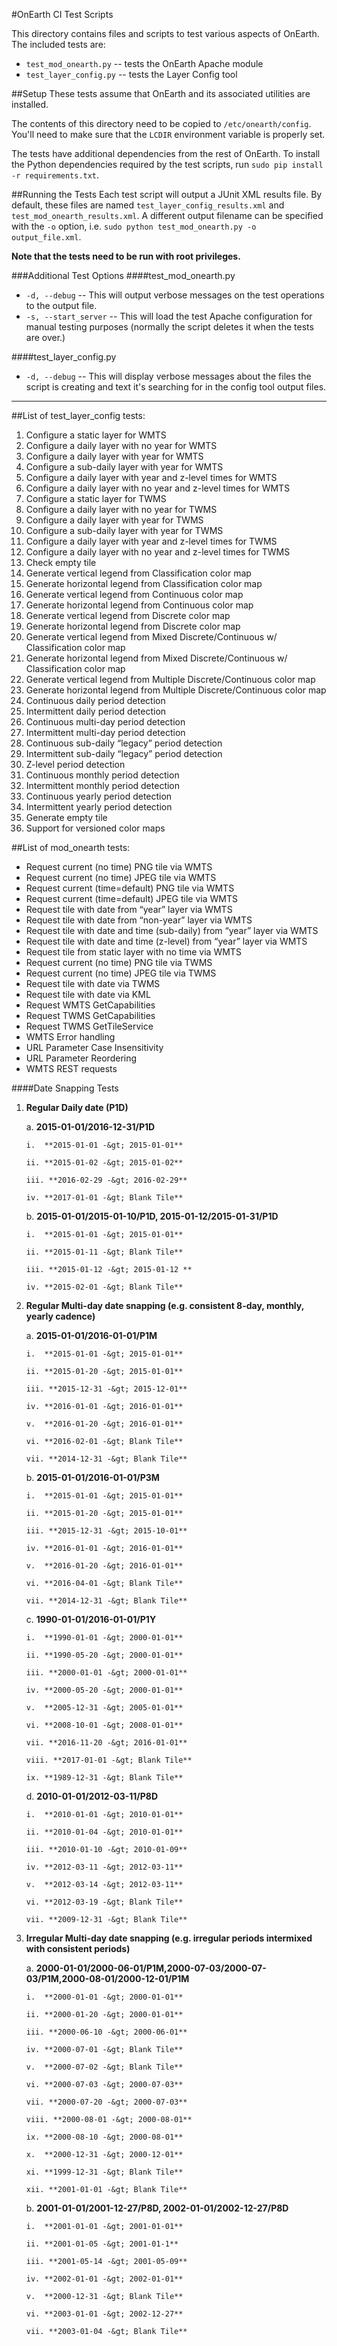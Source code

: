 #OnEarth CI Test Scripts

This directory contains files and scripts to test various aspects of OnEarth. The included tests are:


* `test_mod_onearth.py` -- tests the OnEarth Apache module
* `test_layer_config.py` -- tests the Layer Config tool

##Setup
These tests assume that OnEarth and its associated utilities are installed.

The contents of this directory need to be copied to `/etc/onearth/config`. You'll need to make sure that the `LCDIR` environment variable is properly set.

The tests have additional dependencies from the rest of OnEarth. To install the Python dependencies required by the test scripts, run `sudo pip install -r requirements.txt`.

##Running the Tests
Each test script will output a JUnit XML results file. By default, these files are named `test_layer_config_results.xml` and `test_mod_onearth_results.xml`. A different output filename can be specified with the `-o` option, i.e. `sudo python test_mod_onearth.py -o output_file.xml`.

**Note that the tests need to be run with root privileges.**

###Additional Test Options
####test_mod_onearth.py
* `-d, --debug` -- This will output verbose messages on the test operations to the output file.
* `-s, --start_server` -- This will load the test Apache configuration for manual testing purposes (normally the script deletes it when the tests are over.)

####test_layer_config.py
* `-d, --debug` -- This will display verbose messages about the files the script is creating and text it's searching for in the config tool output files.

--------
##List of test_layer_config tests:

1.  Configure a static layer for WMTS
2.  Configure a daily layer with no year for WMTS
3.  Configure a daily layer with year for WMTS
4.  Configure a sub-daily layer with year for WMTS
5.  Configure a daily layer with year and z-level times for WMTS
6.  Configure a daily layer with no year and z-level times for WMTS
7.  Configure a static layer for TWMS
8.  Configure a daily layer with no year for TWMS
9.  Configure a daily layer with year for TWMS
10. Configure a sub-daily layer with year for TWMS
11. Configure a daily layer with year and z-level times for TWMS
12. Configure a daily layer with no year and z-level times for TWMS
13. Check empty tile
14. Generate vertical legend from Classification color map
15. Generate horizontal legend from Classification color map
16. Generate vertical legend from Continuous color map
17. Generate horizontal legend from Continuous color map
18. Generate vertical legend from Discrete color map
19. Generate horizontal legend from Discrete color map
20. Generate vertical legend from Mixed Discrete/Continuous w/ Classification color map
21. Generate horizontal legend from Mixed Discrete/Continuous w/ Classification color map
22. Generate vertical legend from Multiple Discrete/Continuous color map
23. Generate horizontal legend from Multiple Discrete/Continuous color map
24. Continuous daily period detection
25. Intermittent daily period detection
26. Continuous multi-day period detection
27. Intermittent multi-day period detection
28. Continuous sub-daily “legacy” period detection
29. Intermittent sub-daily “legacy” period detection
30. Z-level period detection
32. Continuous monthly period detection
33. Intermittent monthly period detection
34. Continuous yearly period detection
35. Intermittent yearly period detection
36. Generate empty tile
37. Support for versioned color maps

##List of mod_onearth tests:
* Request current (no time) PNG tile via WMTS
* Request current (no time) JPEG tile via WMTS
* Request current (time=default) PNG tile via WMTS
* Request current (time=default) JPEG tile via WMTS
* Request tile with date from “year” layer via WMTS
* Request tile with date  from “non-year” layer via WMTS
* Request tile with date and time (sub-daily) from “year” layer via WMTS 
* Request tile with date and time (z-level) from “year” layer via WMTS
* Request tile from static layer with no time via WMTS
* Request current (no time) PNG tile via TWMS
* Request current (no time) JPEG tile via TWMS
* Request tile with date via TWMS
* Request tile with date via KML
* Request WMTS GetCapabilities
* Request TWMS GetCapabilities
* Request TWMS GetTileService
* WMTS Error handling
* URL Parameter Case Insensitivity
* URL Parameter Reordering
* WMTS REST requests

####Date Snapping Tests

1.  **Regular Daily date (P1D)**

    a.  **2015-01-01/2016-12-31/P1D**

        i.  **2015-01-01 -&gt; 2015-01-01**

        ii. **2015-01-02 -&gt; 2015-01-02**

        iii. **2016-02-29 -&gt; 2016-02-29**

        iv. **2017-01-01 -&gt; Blank Tile**

    b.  **2015-01-01/2015-01-10/P1D, 2015-01-12/2015-01-31/P1D**

        i.  **2015-01-01 -&gt; 2015-01-01**

        ii. **2015-01-11 -&gt; Blank Tile**

        iii. **2015-01-12 -&gt; 2015-01-12 **

        iv. **2015-02-01 -&gt; Blank Tile**

2.  **Regular Multi-day date snapping (e.g. consistent 8-day, monthly, yearly cadence)**

    a.  **2015-01-01/2016-01-01/P1M**

        i.  **2015-01-01 -&gt; 2015-01-01**

        ii. **2015-01-20 -&gt; 2015-01-01**

        iii. **2015-12-31 -&gt; 2015-12-01**

        iv. **2016-01-01 -&gt; 2016-01-01**

        v.  **2016-01-20 -&gt; 2016-01-01**

        vi. **2016-02-01 -&gt; Blank Tile**

        vii. **2014-12-31 -&gt; Blank Tile**

    b.  **2015-01-01/2016-01-01/P3M**

        i.  **2015-01-01 -&gt; 2015-01-01**

        ii. **2015-01-20 -&gt; 2015-01-01**

        iii. **2015-12-31 -&gt; 2015-10-01**

        iv. **2016-01-01 -&gt; 2016-01-01**

        v.  **2016-01-20 -&gt; 2016-01-01**

        vi. **2016-04-01 -&gt; Blank Tile**

        vii. **2014-12-31 -&gt; Blank Tile**

    c.  **1990-01-01/2016-01-01/P1Y**

        i.  **1990-01-01 -&gt; 2000-01-01**

        ii. **1990-05-20 -&gt; 2000-01-01**

        iii. **2000-01-01 -&gt; 2000-01-01**

        iv. **2000-05-20 -&gt; 2000-01-01**

        v.  **2005-12-31 -&gt; 2005-01-01**

        vi. **2008-10-01 -&gt; 2008-01-01**

        vii. **2016-11-20 -&gt; 2016-01-01**

        viii. **2017-01-01 -&gt; Blank Tile**

        ix. **1989-12-31 -&gt; Blank Tile**

    d.  **2010-01-01/2012-03-11/P8D**

        i.  **2010-01-01 -&gt; 2010-01-01**

        ii. **2010-01-04 -&gt; 2010-01-01**

        iii. **2010-01-10 -&gt; 2010-01-09**

        iv. **2012-03-11 -&gt; 2012-03-11**

        v.  **2012-03-14 -&gt; 2012-03-11**

        vi. **2012-03-19 -&gt; Blank Tile**

        vii. **2009-12-31 -&gt; Blank Tile**

3.  **Irregular Multi-day date snapping (e.g. irregular periods intermixed with consistent periods)**

    a.  **2000-01-01/2000-06-01/P1M,2000-07-03/2000-07-03/P1M,2000-08-01/2000-12-01/P1M**

        i.  **2000-01-01 -&gt; 2000-01-01**

        ii. **2000-01-20 -&gt; 2000-01-01**

        iii. **2000-06-10 -&gt; 2000-06-01**

        iv. **2000-07-01 -&gt; Blank Tile**

        v.  **2000-07-02 -&gt; Blank Tile**

        vi. **2000-07-03 -&gt; 2000-07-03**

        vii. **2000-07-20 -&gt; 2000-07-03**

        viii. **2000-08-01 -&gt; 2000-08-01**

        ix. **2000-08-10 -&gt; 2000-08-01**

        x.  **2000-12-31 -&gt; 2000-12-01**

        xi. **1999-12-31 -&gt; Blank Tile**

        xii. **2001-01-01 -&gt; Blank Tile**

    b.  **2001-01-01/2001-12-27/P8D, 2002-01-01/2002-12-27/P8D**

        i.  **2001-01-01 -&gt; 2001-01-01**

        ii. **2001-01-05 -&gt; 2001-01-1**

        iii. **2001-05-14 -&gt; 2001-05-09**

        iv. **2002-01-01 -&gt; 2002-01-01**

        v.  **2000-12-31 -&gt; Blank Tile**

        vi. **2003-01-01 -&gt; 2002-12-27**

        vii. **2003-01-04 -&gt; Blank Tile**
